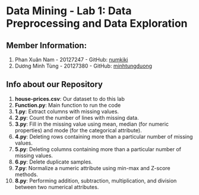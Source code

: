 # Data Mining - Lab 1: Data Preprocessing and Data Exploration
## Member Information:
1. Phan Xuân Nam - 20127247 - GitHub: [numkiki](https://github.com/numkiki)
2. Dương Minh Tùng - 20127380 - GitHub: [minhtungduong](https://github.com/minhtungduong)

## Info about our Repository
1. **house-prices.csv**: Our dataset to do this lab 
2. **Function.py**: Main function to run the code
3. **1.py**: Extract columns with missing values.
4. **2.py**: Count the number of lines with missing data.
5. **3.py**: Fill in the missing value using mean, median (for numeric properties) and mode (for the categorical attribute).
6. **4.py**: Deleting rows containing more than a particular number of missing values.
7. **5.py**: Deleting columns containing more than a particular number of missing values.
8. **6.py**: Delete duplicate samples.
9. **7.py**: Normalize a numeric attribute using min-max and Z-score methods.
10. **8.py**: Performing addition, subtraction, multiplication, and division between two numerical attributes.
